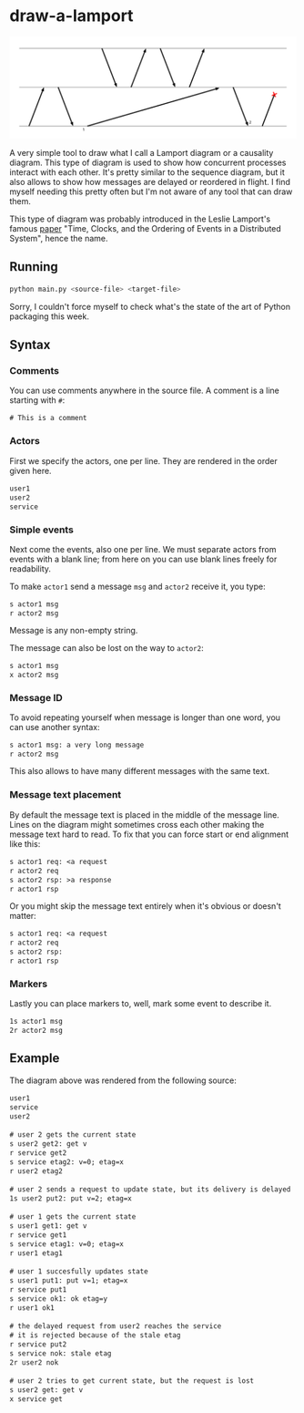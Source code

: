 # draw-a-lamport

![Example diagram](./example.svg)

A very simple tool to draw what I call a Lamport diagram or a causality diagram.
This type of diagram is used to show how concurrent processes interact with each other.
It's pretty similar to the sequence diagram, but it also allows to show how messages are delayed or reordered in flight.
I find myself needing this pretty often but I'm not aware of any tool that can draw them.

This type of diagram was probably introduced in the Leslie Lamport's famous [paper][1] "Time, Clocks, and the Ordering of Events in a Distributed System", hence the name.

## Running

``` sh
python main.py <source-file> <target-file>
```

Sorry, I couldn't force myself to check what's the state of the art of Python packaging this week.

## Syntax

### Comments

You can use comments anywhere in the source file.
A comment is a line starting with `#`:

```
# This is a comment
```

### Actors

First we specify the actors, one per line.
They are rendered in the order given here.

```
user1
user2
service
```

### Simple events

Next come the events, also one per line.
We must separate actors from events with a blank line; from here on you can use blank lines freely for readability.

To make `actor1` send a message `msg` and `actor2` receive it, you type:

```
s actor1 msg
r actor2 msg
```

Message is any non-empty string.

The message can also be lost on the way to `actor2`:

```
s actor1 msg
x actor2 msg
```

### Message ID

To avoid repeating yourself when message is longer than one word, you can use another syntax:

```
s actor1 msg: a very long message
r actor2 msg
```

This also allows to have many different messages with the same text.

### Message text placement

By default the message text is placed in the middle of the message line.
Lines on the diagram might sometimes cross each other making the message text hard to read.
To fix that you can force start or end alignment like this:

```
s actor1 req: <a request
r actor2 req
s actor2 rsp: >a response
r actor1 rsp
```

Or you might skip the message text entirely when it's obvious or doesn't matter:
```
s actor1 req: <a request
r actor2 req
s actor2 rsp:
r actor1 rsp
```

### Markers

Lastly you can place markers to, well, mark some event to describe it.

```
1s actor1 msg
2r actor2 msg
```

## Example

The diagram above was rendered from the following source:

```
user1
service
user2

# user 2 gets the current state
s user2 get2: get v
r service get2
s service etag2: v=0; etag=x
r user2 etag2

# user 2 sends a request to update state, but its delivery is delayed
1s user2 put2: put v=2; etag=x

# user 1 gets the current state
s user1 get1: get v
r service get1
s service etag1: v=0; etag=x
r user1 etag1

# user 1 succesfully updates state
s user1 put1: put v=1; etag=x
r service put1
s service ok1: ok etag=y
r user1 ok1

# the delayed request from user2 reaches the service
# it is rejected because of the stale etag
r service put2
s service nok: stale etag
2r user2 nok

# user 2 tries to get current state, but the request is lost
s user2 get: get v
x service get
```

[1]: https://lamport.azurewebsites.net/pubs/time-clocks.pdf
